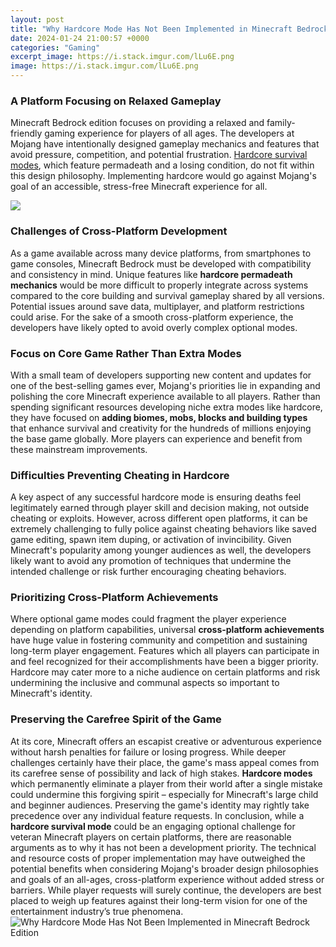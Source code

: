 ```yaml
---
layout: post
title: "Why Hardcore Mode Has Not Been Implemented in Minecraft Bedrock Edition"
date: 2024-01-24 21:00:57 +0000
categories: "Gaming"
excerpt_image: https://i.stack.imgur.com/lLu6E.png
image: https://i.stack.imgur.com/lLu6E.png
---
```


### A Platform Focusing on Relaxed Gameplay
Minecraft Bedrock edition focuses on providing a relaxed and family-friendly gaming experience for players of all ages. The developers at Mojang have intentionally designed gameplay mechanics and features that avoid pressure, competition, and potential frustration. [Hardcore survival modes](https://store.fi.io.vn/chihuahuas-best-dog-mom-ever-retro-usa-american-flag-123-chihuahua-dog), which feature permadeath and a losing condition, do not fit within this design philosophy. Implementing hardcore would go against Mojang's goal of an accessible, stress-free Minecraft experience for all.

![](https://static1.thegamerimages.com/wordpress/wp-content/uploads/2021/05/Minecraft-Players-on-top-of-a-hill-The-hardcore-mode-heart.jpg)
### Challenges of Cross-Platform Development  
As a game available across many device platforms, from smartphones to game consoles, Minecraft Bedrock must be developed with compatibility and consistency in mind. Unique features like **hardcore permadeath mechanics** would be more difficult to properly integrate across systems compared to the core building and survival gameplay shared by all versions. Potential issues around save data, multiplayer, and platform restrictions could arise. For the sake of a smooth cross-platform experience, the developers have likely opted to avoid overly complex optional modes.
### Focus on Core Game Rather Than Extra Modes
With a small team of developers supporting new content and updates for one of the best-selling games ever, Mojang's priorities lie in expanding and polishing the core Minecraft experience available to all players. Rather than spending significant resources developing niche extra modes like hardcore, they have focused on **adding biomes, mobs, blocks and building types** that enhance survival and creativity for the hundreds of millions enjoying the base game globally. More players can experience and benefit from these mainstream improvements.  
### Difficulties Preventing Cheating in Hardcore  
A key aspect of any successful hardcore mode is ensuring deaths feel legitimately earned through player skill and decision making, not outside cheating or exploits. However, across different open platforms, it can be extremely challenging to fully police against cheating behaviors like saved game editing, spawn item duping, or activation of invincibility. Given Minecraft's popularity among younger audiences as well, the developers likely want to avoid any promotion of techniques that undermine the intended challenge or risk further encouraging cheating behaviors.
### Prioritizing Cross-Platform Achievements  
Where optional game modes could fragment the player experience depending on platform capabilities, universal **cross-platform achievements** have huge value in fostering community and competition and sustaining long-term player engagement. Features which all players can participate in and feel recognized for their accomplishments have been a bigger priority. Hardcore may cater more to a niche audience on certain platforms and risk undermining the inclusive and communal aspects so important to Minecraft's identity.
### Preserving the Carefree Spirit of the Game  
At its core, Minecraft offers an escapist creative or adventurous experience without harsh penalties for failure or losing progress. While deeper challenges certainly have their place, the game's mass appeal comes from its carefree sense of possibility and lack of high stakes. **Hardcore modes** which permanently eliminate a player from their world after a single mistake could undermine this forgiving spirit – especially for Minecraft's large child and beginner audiences. Preserving the game's identity may rightly take precedence over any individual feature requests.
In conclusion, while a **hardcore survival mode** could be an engaging optional challenge for veteran Minecraft players on certain platforms, there are reasonable arguments as to why it has not been a development priority. The technical and resource costs of proper implementation may have outweighed the potential benefits when considering Mojang's broader design philosophies and goals of an all-ages, cross-platform experience without added stress or barriers. While player requests will surely continue, the developers are best placed to weigh up features against their long-term vision for one of the entertainment industry’s true phenomena.
![Why Hardcore Mode Has Not Been Implemented in Minecraft Bedrock Edition](https://i.stack.imgur.com/lLu6E.png)